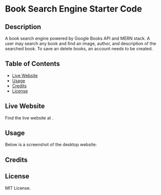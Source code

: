 # Book Search Engine Starter Code

## Description

A book search engine powered by Google Books API and MERN stack. A user may search any book and find an image, author, and description of the searched book. To save an delete books, an account needs to be created.

## Table of Contents 

- [Live Website](#live-website)
- [Usage](#usage)
- [Credits](#credits)
- [License](#license)

## Live Website

Find the live website at .

## Usage

Below is a screenshot of the desktop website:


## Credits

## License

MIT License.
